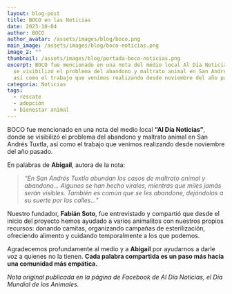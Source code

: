```yaml
---
layout: blog-post
title: BOCO en las Noticias
date: 2023-10-04
author: BOCO
author_avatar: /assets/images/blog/boco.png
main_image: /assets/images/blog/boco-noticias.png
image_2: ""
thumbnail: /assets/images/blog/portada-boco-noticias.png
excerpt: BOCO fue mencionado en una nota del medio local Al Día Noticias, donde
  se visibilizó el problema del abandono y maltrato animal en San Andrés Tuxtla,
  así como el trabajo que venimos realizando desde noviembre del año pasado.
categoria: Noticias
tags:
  - rescate
  - adopción
  - bienestar animal
---
```

BOCO fue mencionado en una nota del medio local **“Al Día Noticias”**, donde se visibilizó el problema del abandono y maltrato animal en San Andrés Tuxtla, así como el trabajo que venimos realizando desde noviembre del año pasado.

En palabras de **Abigaíl**, autora de la nota:

> *“En San Andrés Tuxtla abundan los casos de maltrato animal y abandono... Algunos se han hecho virales, mientras que miles jamás serán visibles. También es común que se les abandone, dejándolos a su suerte por las calles...”*

Nuestro fundador, **Fabián Soto**, fue entrevistado y compartió que desde el inicio del proyecto hemos ayudado a varios animalitos con nuestros propios recursos: donando camitas, organizando campañas de esterilización, ofreciendo alimento y cuidando temporalmente a los que podemos.

Agradecemos profundamente al medio y a **Abigaíl** por ayudarnos a darle voz a quienes no la tienen. **Cada palabra compartida es un paso más hacia una comunidad más empática.**

*Nota original publicada en la página de Facebook de Al Día Noticias, el Día Mundial de los Animales.*